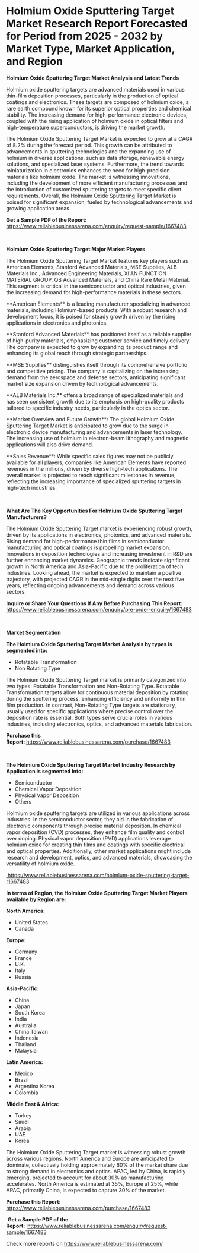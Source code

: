 <p><h1>Holmium Oxide Sputtering Target Market Research Report Forecasted for Period from 2025 -  2032 by Market Type, Market Application, and Region</h1></p><p><strong>Holmium Oxide Sputtering Target Market Analysis and Latest Trends</strong></p>
<p><p>Holmium oxide sputtering targets are advanced materials used in various thin-film deposition processes, particularly in the production of optical coatings and electronics. These targets are composed of holmium oxide, a rare earth compound known for its superior optical properties and chemical stability. The increasing demand for high-performance electronic devices, coupled with the rising application of holmium oxide in optical filters and high-temperature superconductors, is driving the market growth.</p><p>The Holmium Oxide Sputtering Target Market is expected to grow at a CAGR of 8.2% during the forecast period. This growth can be attributed to advancements in sputtering technologies and the expanding use of holmium in diverse applications, such as data storage, renewable energy solutions, and specialized laser systems. Furthermore, the trend towards miniaturization in electronics enhances the need for high-precision materials like holmium oxide. The market is witnessing innovations, including the development of more efficient manufacturing processes and the introduction of customized sputtering targets to meet specific client requirements. Overall, the Holmium Oxide Sputtering Target Market is poised for significant expansion, fueled by technological advancements and growing application areas.</p></p>
<p><strong>Get a Sample PDF of the Report:&nbsp;</strong> <a href="https://www.reliablebusinessarena.com/enquiry/request-sample/1667483?utm_campaign=3041&utm_medium=2&utm_source=Github&utm_content=ia&utm_term=08032025&utm_id=holmium-oxide-sputtering-target">https://www.reliablebusinessarena.com/enquiry/request-sample/1667483</a></p>
<p>&nbsp;</p>
<p><strong>Holmium Oxide Sputtering Target Major Market Players</strong></p>
<p><p>The Holmium Oxide Sputtering Target Market features key players such as American Elements, Stanford Advanced Materials, MSE Supplies, ALB Materials Inc., Advanced Engineering Materials, XI'AN FUNCTION MATERIAL GROUP, QS Advanced Materials, and China Rare Metal Material. This segment is critical in the semiconductor and optical industries, given the increasing demand for high-performance materials in these sectors.</p><p>**American Elements** is a leading manufacturer specializing in advanced materials, including Holmium-based products. With a robust research and development focus, it is poised for steady growth driven by the rising applications in electronics and photonics. </p><p>**Stanford Advanced Materials** has positioned itself as a reliable supplier of high-purity materials, emphasizing customer service and timely delivery. The company is expected to grow by expanding its product range and enhancing its global reach through strategic partnerships.</p><p>**MSE Supplies** distinguishes itself through its comprehensive portfolio and competitive pricing. The company is capitalizing on the increasing demand from the aerospace and defense sectors, anticipating significant market size expansion driven by technological advancements.</p><p>**ALB Materials Inc.** offers a broad range of specialized materials and has seen consistent growth due to its emphasis on high-quality products tailored to specific industry needs, particularly in the optics sector.</p><p>**Market Overview and Future Growth**: The global Holmium Oxide Sputtering Target Market is anticipated to grow due to the surge in electronic device manufacturing and advancements in laser technology. The increasing use of holmium in electron-beam lithography and magnetic applications will also drive demand.</p><p>**Sales Revenue**: While specific sales figures may not be publicly available for all players, companies like American Elements have reported revenues in the millions, driven by diverse high-tech applications. The overall market is projected to reach significant milestones in revenue, reflecting the increasing importance of specialized sputtering targets in high-tech industries.</p></p>
<p>&nbsp;</p>
<p><strong>What Are The Key Opportunities For Holmium Oxide Sputtering Target Manufacturers?</strong></p>
<p><p>The Holmium Oxide Sputtering Target market is experiencing robust growth, driven by its applications in electronics, photonics, and advanced materials. Rising demand for high-performance thin films in semiconductor manufacturing and optical coatings is propelling market expansion. Innovations in deposition technologies and increasing investment in R&D are further enhancing market dynamics. Geographic trends indicate significant growth in North America and Asia-Pacific due to the proliferation of tech industries. Looking ahead, the market is expected to maintain a positive trajectory, with projected CAGR in the mid-single digits over the next five years, reflecting ongoing advancements and demand across various sectors.</p></p>
<p><strong>Inquire or Share Your Questions If Any Before Purchasing This Report:</strong> <a href="https://www.reliablebusinessarena.com/enquiry/pre-order-enquiry/1667483?utm_campaign=3041&utm_medium=2&utm_source=Github&utm_content=ia&utm_term=08032025&utm_id=holmium-oxide-sputtering-target">https://www.reliablebusinessarena.com/enquiry/pre-order-enquiry/1667483</a></p>
<p>&nbsp;</p>
<p><strong>Market Segmentation</strong></p>
<p><strong>The Holmium Oxide Sputtering Target Market Analysis by types is segmented into:</strong></p>
<p><ul><li>Rotatable Transformation</li><li>Non Rotating Type</li></ul></p>
<p><p>The Holmium Oxide Sputtering Target market is primarily categorized into two types: Rotatable Transformation and Non-Rotating Type. Rotatable Transformation targets allow for continuous material deposition by rotating during the sputtering process, enhancing efficiency and uniformity in thin film production. In contrast, Non-Rotating Type targets are stationary, usually used for specific applications where precise control over the deposition rate is essential. Both types serve crucial roles in various industries, including electronics, optics, and advanced materials fabrication.</p></p>
<p><strong>Purchase this Report:&nbsp;</strong><a href="https://www.reliablebusinessarena.com/purchase/1667483?utm_campaign=3041&utm_medium=2&utm_source=Github&utm_content=ia&utm_term=08032025&utm_id=holmium-oxide-sputtering-target">https://www.reliablebusinessarena.com/purchase/1667483</a></p>
<p>&nbsp;</p>
<p><strong>The Holmium Oxide Sputtering Target Market Industry Research by Application is segmented into:</strong></p>
<p><ul><li>Semiconductor</li><li>Chemical Vapor Deposition</li><li>Physical Vapor Deposition</li><li>Others</li></ul></p>
<p><p>Holmium oxide sputtering targets are utilized in various applications across industries. In the semiconductor sector, they aid in the fabrication of electronic components through precise material deposition. In chemical vapor deposition (CVD) processes, they enhance film quality and control over doping. Physical vapor deposition (PVD) applications leverage holmium oxide for creating thin films and coatings with specific electrical and optical properties. Additionally, other market applications might include research and development, optics, and advanced materials, showcasing the versatility of holmium oxide.</p></p>
<p><a href="https://www.reliablebusinessarena.com/holmium-oxide-sputtering-target-r1667483?utm_campaign=3041&utm_medium=2&utm_source=Github&utm_content=ia&utm_term=08032025&utm_id=holmium-oxide-sputtering-target">&nbsp;https://www.reliablebusinessarena.com/holmium-oxide-sputtering-target-r1667483</a></p>
<p><strong>In terms of Region, the Holmium Oxide Sputtering Target Market Players available by Region are:</strong></p>
<p>
    <p> <strong> North America: </strong>
        <ul>
            <li>United States</li>
            <li>Canada</li>
        </ul>
        </p> 
    <p> <strong> Europe: </strong>
        <ul>
            <li>Germany</li>
            <li>France</li>
            <li>U.K.</li>
            <li>Italy</li>
            <li>Russia</li>
        </ul>
        </p> 
    <p> <strong> Asia-Pacific: </strong>
        <ul>
            <li>China</li>
            <li>Japan</li>
            <li>South Korea</li>
            <li>India</li>
            <li>Australia</li>
            <li>China Taiwan</li>
            <li>Indonesia</li>
            <li>Thailand</li>
            <li>Malaysia</li>
        </ul>
        </p> 
    <p> <strong> Latin America: </strong>
        <ul>
            <li>Mexico</li>
            <li>Brazil</li>
            <li>Argentina Korea</li>
            <li>Colombia</li>
        </ul>
        </p> 
    <p> <strong> Middle East & Africa: </strong>
        <ul>
            <li>Turkey</li>
            <li>Saudi</li>
            <li>Arabia</li>
            <li>UAE</li>
            <li>Korea</li>
        </ul>
    </p>
    </p>
<p><p>The Holmium Oxide Sputtering Target market is witnessing robust growth across various regions. North America and Europe are anticipated to dominate, collectively holding approximately 60% of the market share due to strong demand in electronics and optics. APAC, led by China, is rapidly emerging, projected to account for about 30% as manufacturing accelerates. North America is estimated at 35%, Europe at 25%, while APAC, primarily China, is expected to capture 30% of the market.</p></p>
<p><strong>Purchase this Report: </strong><a href="https://www.reliablebusinessarena.com/purchase/1667483?utm_campaign=3041&utm_medium=2&utm_source=Github&utm_content=ia&utm_term=08032025&utm_id=holmium-oxide-sputtering-target">https://www.reliablebusinessarena.com/purchase/1667483</a></p>
<p>&nbsp;<strong>Get a Sample PDF of the Report:&nbsp;&nbsp;</strong><a href="https://www.reliablebusinessarena.com/enquiry/request-sample/1667483?utm_campaign=3041&utm_medium=2&utm_source=Github&utm_content=ia&utm_term=08032025&utm_id=holmium-oxide-sputtering-target">https://www.reliablebusinessarena.com/enquiry/request-sample/1667483</a></p>
<p><strong></strong></p>
<p>Check more reports on <a href="https://www.reliablebusinessarena.com/?utm_campaign=3041&utm_medium=2&utm_source=Github&utm_content=ia&utm_term=08032025&utm_id=holmium-oxide-sputtering-target">https://www.reliablebusinessarena.com/</a></p>